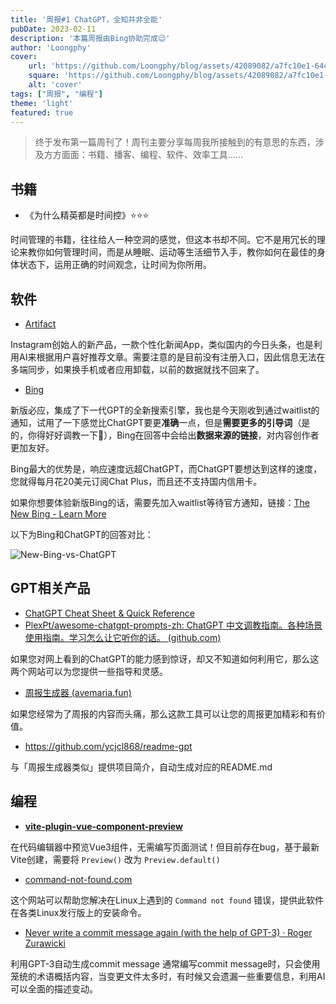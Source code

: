 ```yaml
---
title: '周报#1 ChatGPT，全知并非全能'
pubDate: 2023-02-11
description: '本篇周报由Bing协助完成😉'
author: 'Loongphy'
cover:
    url: 'https://github.com/Loongphy/blog/assets/42089082/a7fc10e1-64c7-4f74-b8bb-9a98fba067e8'
    square: 'https://github.com/Loongphy/blog/assets/42089082/a7fc10e1-64c7-4f74-b8bb-9a98fba067e8'
    alt: 'cover'
tags: ["周报", "编程"] 
theme: 'light'
featured: true
---
```


> 终于发布第一篇周刊了！周刊主要分享每周我所接触到的有意思的东西，涉及方方面面：书籍、播客、编程、软件、效率工具…… 

## 书籍

- 《为什么精英都是时间控》⭐⭐⭐

时间管理的书籍，往往给人一种空洞的感觉，但这本书却不同。它不是用冗长的理论来教你如何管理时间，而是从睡眠、运动等生活细节入手，教你如何在最佳的身体状态下，运用正确的时间观念，让时间为你所用。

## 软件

- [Artifact](https://artifact.news/)

Instagram创始人的新产品，一款个性化新闻App，类似国内的今日头条，也是利用AI来根据用户喜好推荐文章。需要注意的是目前没有注册入口，因此信息无法在多端同步，如果换手机或者应用卸载，以前的数据就找不回来了。

- [Bing](https://www.bing.com/?setmkt=en-US&setlang=en-US)

新版必应，集成了下一代GPT的全新搜索引擎，我也是今天刚收到通过waitlist的通知，试用了一下感觉比ChatGPT要更**准确**一点，但是**需要更多的引导词**（是的，你得好好调教一下🤣），Bing在回答中会给出**数据来源的链接**，对内容创作者更加友好。

Bing最大的优势是，响应速度远超ChatGPT，而ChatGPT要想达到这样的速度，您就得每月花20美元订阅Chat Plus，而且还不支持国内信用卡。

如果你想要体验新版Bing的话，需要先加入waitlist等待官方通知，链接：[The New Bing - Learn More](https://www.bing.com/new)

以下为Bing和ChatGPT的回答对比：

![New-Bing-vs-ChatGPT](https://github.com/Loongphy/blog/assets/42089082/a7fc10e1-64c7-4f74-b8bb-9a98fba067e8)

## GPT相关产品

- [ChatGPT Cheat Sheet & Quick Reference](https://quickref.me/chatgpt)
- [PlexPt/awesome-chatgpt-prompts-zh: ChatGPT 中文调教指南。各种场景使用指南。学习怎么让它听你的话。 (github.com)](https://github.com/PlexPt/awesome-chatgpt-prompts-zh)

如果您对网上看到的ChatGPT的能力感到惊讶，却又不知道如何利用它，那么这两个网站可以为您提供一些指导和灵感。

- [周报生成器 (avemaria.fun)](https://weeklyreport.avemaria.fun/zh)

如果您经常为了周报的内容而头痛，那么这款工具可以让您的周报更加精彩和有价值。

- https://github.com/ycjcl868/readme-gpt

与「周报生成器类似」提供项目简介，自动生成对应的README.md

## 编程

- **[vite-plugin-vue-component-preview](https://github.com/johnsoncodehk/vite-plugin-vue-component-preview)**

在代码编辑器中预览Vue3组件，无需编写页面测试！但目前存在bug，基于最新Vite创建，需要将  `Preview()` 改为 `Preview.default()`

- [command-not-found.com](https://command-not-found.com/)

这个网站可以帮助您解决在Linux上遇到的 `Command not found` 错误，提供此软件在各类Linux发行版上的安装命令。

- [Never write a commit message again (with the help of GPT-3) · Roger Zurawicki](https://zura.wiki/post/never-write-a-commit-message-again-with-the-help-of-gpt-3/)

利用GPT-3自动生成commit message 通常编写commit message时，只会使用笼统的术语概括内容，当变更文件太多时，有时候又会遗漏一些重要信息，利用AI可以全面的描述变动。